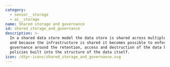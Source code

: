 ```yaml
---
category:
  - sensor__storage
  - ai__storage
name: Shared storage and governance
id: shared_storage_and_governance
description: >-
  In a shared data store model the data store is shared across multiple parties
  and because the infrastructure is shared it becomes possible to enforce
  governance around the retention, access and destruction of the data by
  policies built into the structure of the data itself.
icon: /dtpr-icons/shared_storage_and_governance.svg
---
```


